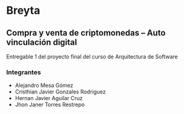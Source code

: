 # Breyta
## Compra y venta de criptomonedas – Auto vinculación digital

Entregable 1 del proyecto final del curso de Arquitectura de Software

### Integrantes

- Alejandro Mesa Gómez
- Cristhian Javier Gonzales Rodriguez 
- Hernan Javier Aguilar Cruz 
- Jhon Janer Torres Restrepo
